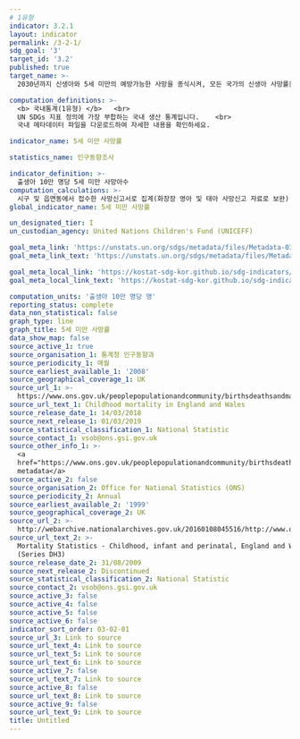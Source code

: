 ```yaml
---
# 1유형 
indicator: 3.2.1
layout: indicator
permalink: /3-2-1/
sdg_goal: '3'
target_id: '3.2'
published: true
target_name: >-
  2030년까지 신생아와 5세 미만의 예방가능한 사망을 종식시켜, 모든 국가의 신생아 사망률을 1천 명당 최소 12명 이하, 5세 미만 사망률을 천 명당 최소 25명 이하로 감소

computation_definitions: >-
  <b> 국내통계(1유형) </b>   <br>
  UN SDGs 지표 정의에 가장 부합하는 국내 생산 통계입니다.    <br>
  국내 메타데이터 파일을 다운로드하여 자세한 내용을 확인하세요.

indicator_name: 5세 미만 사망률

statistics_name: 인구동향조사

indicator_definition: >-
  출생아 10만 명당 5세 미만 사망아수
computation_calculations: >-
  시구 및 읍면동에서 접수한 사망신고서로 집계(화장장 영아 및 태아 사망신고 자료로 보완)
global_indicator_name: 5세 미만 사망률

un_designated_tier: I
un_custodian_agency: United Nations Children's Fund (UNICEFF)

goal_meta_link: 'https://unstats.un.org/sdgs/metadata/files/Metadata-03-02-01.pdf'
goal_meta_link_text: 'https://unstats.un.org/sdgs/metadata/files/Metadata-03-02-01.pdf'

goal_meta_local_link: 'https://kostat-sdg-kor.github.io/sdg-indicators/public/data/Metadata-03-02-01_KOR.pdf'
goal_meta_local_link_text: 'https://kostat-sdg-kor.github.io/sdg-indicators/public/data/Metadata-03-02-01_KOR.pdf'

computation_units: '출생아 10만 명당 명'
reporting_status: complete
data_non_statistical: false
graph_type: line
graph_title: 5세 미만 사망률
data_show_map: false
source_active_1: true
source_organisation_1: 통계청 인구동향과
source_periodicity_1: 매월
source_earliest_available_1: '2008'
source_geographical_coverage_1: UK
source_url_1: >-
  https://www.ons.gov.uk/peoplepopulationandcommunity/birthsdeathsandmarriages/deaths/datasets/childmortalitystatisticschildhoodinfantandperinatalchildhoodinfantandperinatalmortalityinenglandandwales
source_url_text_1: Childhood mortality in England and Wales
source_release_date_1: 14/03/2018
source_next_release_1: 01/03/2019
source_statistical_classification_1: National Statistic
source_contact_1: vsob@ons.gsi.gov.uk
source_other_info_1: >-
  <a
  href="https://www.ons.gov.uk/peoplepopulationandcommunity/birthsdeathsandmarriages/deaths/qmis/childmortalitystatisticsqmi">Source
  metadata</a>
source_active_2: false
source_organisation_2: Office for National Statistics (ONS)
source_periodicity_2: Annual
source_earliest_available_2: '1999'
source_geographical_coverage_2: UK
source_url_2: >-
  http://webarchive.nationalarchives.gov.uk/20160108045516/http://www.ons.gov.uk/ons/rel/vsob1/mortality-statistics--childhood--infant-and-perinatal--england-and-wales--series-dh3-/index.html
source_url_text_2: >-
  Mortality Statistics - Childhood, infant and perinatal, England and Wales
  (Series DH3)
source_release_date_2: 31/08/2009
source_next_release_2: Discontinued
source_statistical_classification_2: National Statistic
source_contact_2: vsob@ons.gsi.gov.uk
source_active_3: false
source_active_4: false
source_active_5: false
source_active_6: false
indicator_sort_order: 03-02-01
source_url_3: Link to source
source_url_text_4: Link to source
source_url_text_5: Link to source
source_url_text_6: Link to source
source_active_7: false
source_url_text_7: Link to source
source_active_8: false
source_url_text_8: Link to source
source_active_9: false
source_url_text_9: Link to source
title: Untitled
---
```

